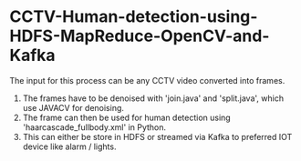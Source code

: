 # CCTV-Human-detection-using-HDFS-MapReduce-OpenCV-and-Kafka

The input for this process can be any CCTV video converted into frames. 
1) The frames have to be denoised with 'join.java' and 'split.java', which use JAVACV for denoising. 
2) The frame can then be used for human detection using 'haarcascade_fullbody.xml' in Python.
3) This can either be store in HDFS or streamed via Kafka to preferred IOT device like alarm / lights.

